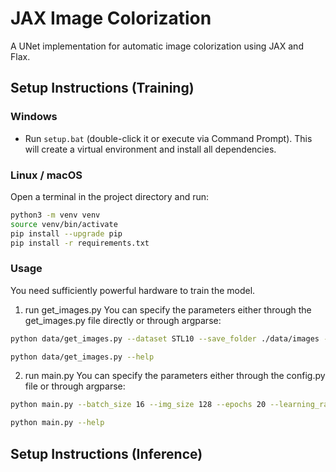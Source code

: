 # JAX Image Colorization

A UNet implementation for automatic image colorization using JAX and Flax.

## Setup Instructions (Training)

### Windows
- Run `setup.bat` (double-click it or execute via Command Prompt). This will create a virtual environment and install all dependencies.

### Linux / macOS
Open a terminal in the project directory and run:
```bash
python3 -m venv venv
source venv/bin/activate
pip install --upgrade pip
pip install -r requirements.txt
```

### Usage
You need sufficiently powerful hardware to train the model.
1. run get_images.py
You can specify the parameters either through the get_images.py file directly or through argparse:
```bash
python data/get_images.py --dataset STL10 --save_folder ./data/images --num_images 1000 --img_size 256
```
```bash
python data/get_images.py --help
```
2. run main.py
You can specify the parameters either through the config.py file or through argparse:
```bash
python main.py --batch_size 16 --img_size 128 --epochs 20 --learning_rate 0.0005 --seed 1234 --checkpoint_path checkpoints/new_model.pkl
```
```bash
python main.py --help
```

## Setup Instructions (Inference)